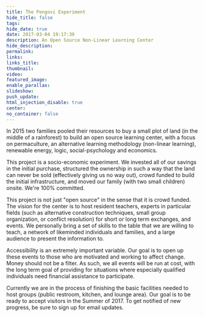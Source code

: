 ```yaml
---
title: The Pongovi Experiment
hide_title: false
tags:
hide_date: true
date: 2017-03-04 19:17:39
description: An Open Source Non-Linear Learning Center
hide_description:
permalink:
links:
links_title:
thumbnail:
video:
featured_image:
enable_parallax:
slideshow:
push_update:
html_injection_disable: true
center:
no_container: false
---
```

In 2015 two families pooled their resources to buy a small plot of land (in the middle of a rainforest) to build an open source learning center, with a focus on permaculture, an alternative learning methodology (non-linear learning), renewable energy, logic, social-psychology and economics.

This project is a socio-economic experiment. We invested all of our savings in the initial purchase, structured the ownership in such a way that the land can never be sold (effectively giving us no way out), crowd funded to build the initial infrastructure, and moved our family (with two small children) onsite. We're 100% committed.

This project is not just "open source" in the sense that it is crowd funded. The vision for the center is to host resident teachers, experts in particular fields (such as alternative construction techniques, small group organization, or conflict resolution) for short or long term exchanges, and events. We personally bring a set of skills to the table that we are willing to teach, a network of likeminded individuals and families, and a large audience to present the information to.

Accessibility is an extremely important variable. Our goal is to open up these events to those who are motivated and working to affect change. Money should not be a filter. As such, we all events will be run at cost, with the long term goal of providing for situations where especially qualified individuals need financial assistance to participate.

Currently we are in the process of finishing the basic facilities needed to host groups (public restroom, kitchen, and lounge area). Our goal is to be ready to accept visitors in the Summer of 2017. To get notified of new progress, be sure to sign up for email updates.
